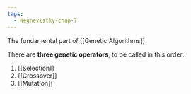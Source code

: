 ```yaml
---
tags:
  - Negnevistky-chap-7
---
```

The fundamental part of [[Genetic Algorithms]]

There are **three genetic operators**, to be called in this order:
1. [[Selection]]
2. [[Crossover]]
3. [[Mutation]]